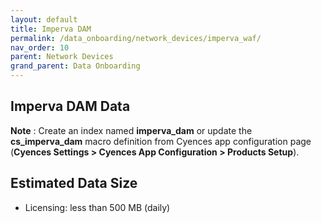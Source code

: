 ```yaml
---
layout: default
title: Imperva DAM
permalink: /data_onboarding/network_devices/imperva_waf/
nav_order: 10
parent: Network Devices
grand_parent: Data Onboarding
---
```


## **Imperva DAM Data**

**Note** : Create an index named **imperva_dam** or update the **cs_imperva_dam** macro definition from Cyences app configuration page (**Cyences Settings > Cyences App Configuration > Products Setup**).


## Estimated Data Size

* Licensing: less than 500 MB (daily)